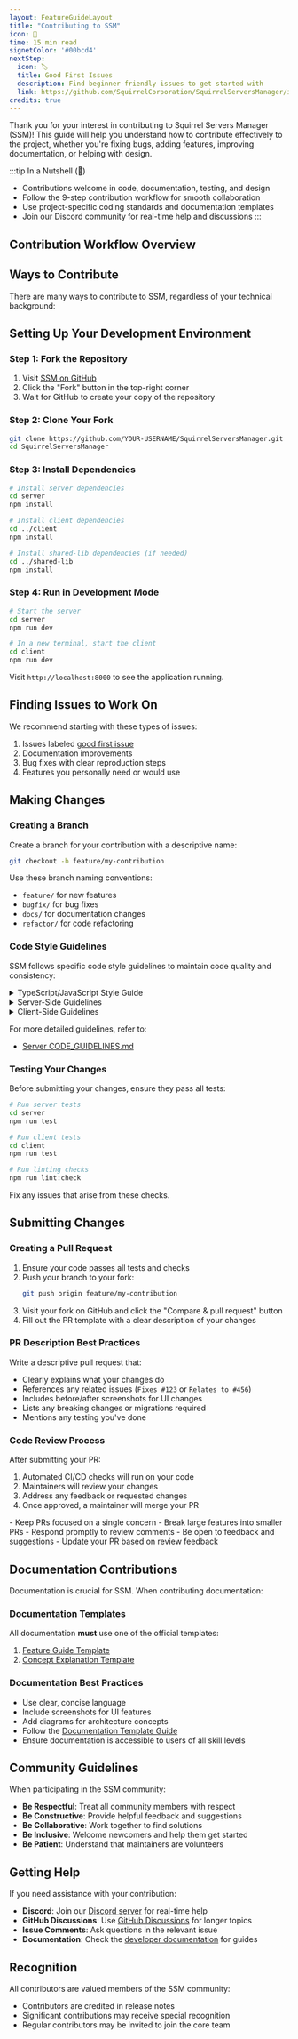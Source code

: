 ```yaml
---
layout: FeatureGuideLayout
title: "Contributing to SSM"
icon: 🤝
time: 15 min read
signetColor: '#00bcd4'
nextStep:
  icon: 🏷️
  title: Good First Issues
  description: Find beginner-friendly issues to get started with
  link: https://github.com/SquirrelCorporation/SquirrelServersManager/issues?q=is%3Aissue+is%3Aopen+label%3A%22good+first+issue%22
credits: true
---
```

Thank you for your interest in contributing to Squirrel Servers Manager (SSM)! This guide will help you understand how to contribute effectively to the project, whether you're fixing bugs, adding features, improving documentation, or helping with design.


:::tip In a Nutshell (🌰)
- Contributions welcome in code, documentation, testing, and design
- Follow the 9-step contribution workflow for smooth collaboration
- Use project-specific coding standards and documentation templates
- Join our Discord community for real-time help and discussions
:::

## Contribution Workflow Overview

<MentalModelDiagram 
  title="Contribution Workflow" 
  imagePath="/images/contribution-workflow.svg" 
  altText="SSM Contribution Workflow Diagram" 
  caption="Figure 1: The 9-step contribution workflow for Squirrel Servers Manager" 
/>

## Ways to Contribute

There are many ways to contribute to SSM, regardless of your technical background:

<FeatureGrid>
  <FeatureCard 
    title="Code Contributions" 
    description="Fix bugs, add features, optimize performance, and improve the codebase." 
    icon="💻" 
  />
  <FeatureCard 
    title="Documentation" 
    description="Improve guides, create tutorials, fix errors, and make SSM easier to use." 
    icon="📝" 
  />
  <FeatureCard 
    title="Testing" 
    description="Help test SSM on different platforms, report bugs, and write automated tests." 
    icon="🧪" 
  />
  <FeatureCard 
    title="Design" 
    description="Enhance the UI/UX, create visual assets, and improve the overall design." 
    icon="🎨" 
  />
</FeatureGrid>

## Setting Up Your Development Environment

<ProcessSteps :steps="[
  { number: 1, title: 'Fork the Repository', description: 'Visit the https://github.com/SquirrelCorporation/SquirrelServersManager SSM GitHub repository and click the \'Fork\' button in the top right corner.' },
  { number: 2, title: 'Clone Your Fork', description: 'Clone your forked repository to your local machine.' },
  { number: 3, title: 'Install Dependencies', description: 'Install the required dependencies for both the server and client.' },
  { number: 4, title: 'Run in Development Mode', description: 'Start the development server and client to verify your setup.' }
]" />

### Step 1: Fork the Repository

1. Visit [SSM on GitHub](https://github.com/SquirrelCorporation/SquirrelServersManager)
2. Click the "Fork" button in the top-right corner
3. Wait for GitHub to create your copy of the repository

### Step 2: Clone Your Fork

```bash
git clone https://github.com/YOUR-USERNAME/SquirrelServersManager.git
cd SquirrelServersManager
```

### Step 3: Install Dependencies

```bash
# Install server dependencies
cd server
npm install

# Install client dependencies
cd ../client
npm install

# Install shared-lib dependencies (if needed)
cd ../shared-lib
npm install
```

### Step 4: Run in Development Mode

```bash
# Start the server
cd server
npm run dev

# In a new terminal, start the client
cd client
npm run dev
```

Visit `http://localhost:8000` to see the application running.

## Finding Issues to Work On

<RequirementsGrid :requirements="[
  { header: 'Good First Issues', items: ['Small scope', 'Clear requirements', 'Labeled in GitHub', 'Good for beginners'] },
  { header: 'Feature Requests', items: ['Add new capabilities', 'Enhancement requests', 'UI/UX improvements', 'Performance optimizations'] },
  { header: 'Bug Fixes', items: ['Fix reported issues', 'Improve stability', 'Address edge cases', 'Solve usability problems'] },
  { header: 'Documentation', items: ['Fix typos/errors', 'Add missing information', 'Create tutorials', 'Improve existing guides'] }
]" />

We recommend starting with these types of issues:

1. Issues labeled [good first issue](https://github.com/SquirrelCorporation/SquirrelServersManager/issues?q=is%3Aissue+is%3Aopen+label%3A%22good+first+issue%22)
2. Documentation improvements
3. Bug fixes with clear reproduction steps
4. Features you personally need or would use

## Making Changes

### Creating a Branch

Create a branch for your contribution with a descriptive name:

```bash
git checkout -b feature/my-contribution
```

Use these branch naming conventions:
- `feature/` for new features
- `bugfix/` for bug fixes
- `docs/` for documentation changes
- `refactor/` for code refactoring

### Code Style Guidelines

SSM follows specific code style guidelines to maintain code quality and consistency:

<details>
<summary>TypeScript/JavaScript Style Guide</summary>

- **Formatting**: 2-space indentation, LF line endings, single quotes
- **Naming Conventions**:
  - PascalCase for classes, interfaces, types, decorators
  - camelCase for variables, functions, methods
  - ALL_CAPS for constants
- **Code Structure**:
  - Limit function size (< 50 lines recommended)
  - Use meaningful variable names
  - Add comments for complex logic
- **Types**:
  - Use strict typing with interfaces and types
  - Avoid `any` type when possible
  - Define return types for functions
- **Testing**:
  - Write tests for new features
  - Cover edge cases
  - Aim for high code coverage
</details>

<details>
<summary>Server-Side Guidelines</summary>

- **NestJS Architecture**:
  - Follow the module pattern
  - Use dependency injection
  - Implement interfaces for services
  - Apply proper validation using DTOs
- **Module Encapsulation**:
  - Only export services, never repositories
  - Access functionality through service interfaces
  - Use tokens for injection (e.g., `DEVICES_SERVICE`)
- **Error Handling**:
  - Use standardized exception types
  - Include relevant context in errors
  - Follow the API error response format
</details>

<details>
<summary>Client-Side Guidelines</summary>

- **React Patterns**:
  - Use functional components with hooks
  - Implement proper state management
  - Follow Ant Design Pro patterns
  - Use composition over inheritance
- **UI/UX**:
  - Follow the existing design system
  - Ensure responsive design
  - Maintain accessibility standards
  - Consider performance impact
</details>

For more detailed guidelines, refer to:
- [Server CODE_GUIDELINES.md](https://github.com/SquirrelCorporation/SquirrelServersManager/blob/master/server/CODE_GUIDELINES.md)

### Testing Your Changes

Before submitting your changes, ensure they pass all tests:

```bash
# Run server tests
cd server
npm run test

# Run client tests
cd client
npm run test

# Run linting checks
npm run lint:check
```

Fix any issues that arise from these checks.

## Submitting Changes

### Creating a Pull Request

1. Ensure your code passes all tests and checks
2. Push your branch to your fork:
   ```bash
   git push origin feature/my-contribution
   ```
3. Visit your fork on GitHub and click the "Compare & pull request" button
4. Fill out the PR template with a clear description of your changes

### PR Description Best Practices

Write a descriptive pull request that:

- Clearly explains what your changes do
- References any related issues (`Fixes #123` or `Relates to #456`)
- Includes before/after screenshots for UI changes
- Lists any breaking changes or migrations required
- Mentions any testing you've done

### Code Review Process

After submitting your PR:

1. Automated CI/CD checks will run on your code
2. Maintainers will review your changes
3. Address any feedback or requested changes
4. Once approved, a maintainer will merge your PR

<PlatformNote platform="Pull Request Tips">
- Keep PRs focused on a single concern
- Break large features into smaller PRs
- Respond promptly to review comments
- Be open to feedback and suggestions
- Update your PR based on review feedback
</PlatformNote>

## Documentation Contributions

Documentation is crucial for SSM. When contributing documentation:

### Documentation Templates

All documentation **must** use one of the official templates:

1. [Feature Guide Template](/docs/templates/feature-guide-template.md)
2. [Concept Explanation Template](/docs/templates/concept-explanation-template.md)

### Documentation Best Practices

- Use clear, concise language
- Include screenshots for UI features
- Add diagrams for architecture concepts
- Follow the [Documentation Template Guide](/docs/developer/documentation-template)
- Ensure documentation is accessible to users of all skill levels

## Community Guidelines

When participating in the SSM community:

- **Be Respectful**: Treat all community members with respect
- **Be Constructive**: Provide helpful feedback and suggestions
- **Be Collaborative**: Work together to find solutions
- **Be Inclusive**: Welcome newcomers and help them get started
- **Be Patient**: Understand that maintainers are volunteers

## Getting Help

If you need assistance with your contribution:

- **Discord**: Join our [Discord server](https://discord.gg/cnQjsFCGKJ) for real-time help
- **GitHub Discussions**: Use [GitHub Discussions](https://github.com/SquirrelCorporation/SquirrelServersManager/discussions) for longer topics
- **Issue Comments**: Ask questions in the relevant issue
- **Documentation**: Check the [developer documentation](/docs/developer/) for guides

## Recognition

All contributors are valued members of the SSM community:

- Contributors are credited in release notes
- Significant contributions may receive special recognition
- Regular contributors may be invited to join the core team
